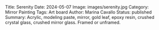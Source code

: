 Title: Serenity
Date: 2024-05-07
Image: images/serenity.jpg
Category: Mirror Painting
Tags: Art board
Author: Marina Cavallo
Status: published
Summary: Acrylic, modeling paste, mirror, gold leaf, epoxy resin, crushed crystal glass, crushed mirror glass. Framed or unframed. 
